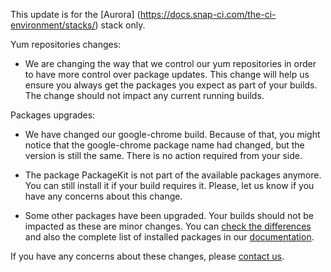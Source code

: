 This update is for the [Aurora] (https://docs.snap-ci.com/the-ci-environment/stacks/) stack only. 

Yum repositories changes:

* We are changing the way that we control our yum repositories in order to have more control over package updates. This change will help us ensure you always get the packages you expect as part of your builds. The change should not impact any current running builds.

Packages upgrades:

* We have changed our google-chrome build. Because of that, you might notice that the google-chrome package name had changed, but the version is still the same. There is no action required from your side.

* The package PackageKit is not part of the available packages anymore. You can still install it if your build requires it. Please, let us know if you have any concerns about this change.

* Some other packages have been upgraded. Your builds should not be impacted as these are minor changes. You can [check the differences](https://s3.amazonaws.com/whats-new-prod/assets/packages/centos/diff-371-to-415.html) and also the complete list of installed packages in our [documentation](https://docs.snap-ci.com/the-ci-environment/complete-package-list/).

If you have any concerns about these changes, please [contact us](https://snap-ci.com/contact-us).
